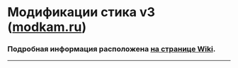 # Модификации стика v3 ([modkam.ru](https://modkam.ru/?p=1112))
### Подробная информация расположена [на странице Wiki](https://github.com/egony/MODKAM-STICK-V3/wiki).
***
